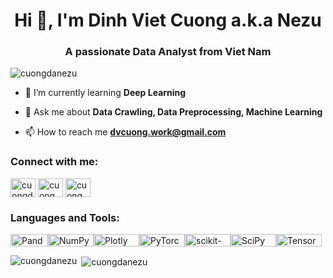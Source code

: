<h1 align="center">Hi 👋, I'm Dinh Viet Cuong a.k.a Nezu</h1>
<h3 align="center">A passionate Data Analyst from Viet Nam</h3>

<p align="left"> <img src="https://komarev.com/ghpvc/?username=cuongdanezu&label=Profile%20views&color=0e75b6&style=flat" alt="cuongdanezu" /> </p>

- 🌱 I’m currently learning **Deep Learning**

- 💬 Ask me about **Data Crawling, Data Preprocessing, Machine Learning**

- 📫 How to reach me **dvcuong.work@gmail.com**

<h3 align="left">Connect with me:</h3>
<p align="left">
<a href="https://linkedin.com/in/cuongdanezu" target="blank"><img align="center" src="https://raw.githubusercontent.com/rahuldkjain/github-profile-readme-generator/master/src/images/icons/Social/linked-in-alt.svg" alt="cuongdanezu" height="30" width="40" /></a>
<a href="https://fb.com/cuong.nezumiii" target="blank"><img align="center" src="https://raw.githubusercontent.com/rahuldkjain/github-profile-readme-generator/master/src/images/icons/Social/facebook.svg" alt="cuong.nezumiii" height="30" width="40" /></a>
<a href="https://instagram.com/cuong.nezumiii" target="blank"><img align="center" src="https://raw.githubusercontent.com/rahuldkjain/github-profile-readme-generator/master/src/images/icons/Social/instagram.svg" alt="cuong.nezumiii" height="30" width="40" /></a>
</p>

<h3 align="left">Languages and Tools:</h3>
<p align="left"><a href="https://pandas.pydata.org/" target="_blank" rel="noreferrer"><img src="https://img.shields.io/badge/pandas-%23150458.svg" alt="Pandas" width="60" height="20"/></a><a href="https://numpy.org/" target="_blank" rel="noreferrer"><img src="https://img.shields.io/badge/numpy-%23013243.svg" alt="NumPy" width="73" height="20"/></a><a href="https://plotly.com/" target="_blank" rel="noreferrer"><img src="https://img.shields.io/badge/Plotly-%233F4F75.svg" alt="Plotly" width="73" height="20""/></a><a href="https://pytorch.org/" target="_blank" rel="noreferrer"><img src="https://img.shields.io/badge/PyTorch-%23EE4C2C.svg" alt="PyTorch" width="73" height="20"/></a><a href="https://scikit-learn.org/" target="_blank" rel="noreferrer"><img src="https://img.shields.io/badge/scikit--learn-%23F7931E.svg" alt="scikit-learn" width="73" height="20"/></a><a href="https://www.scipy.org/" target="_blank" rel="noreferrer"><img src="https://img.shields.io/badge/SciPy-%230C55A5.svg" alt="SciPy" width="73" height="20"/></a><a href="https://www.tensorflow.org/" target="_blank" rel="noreferrer"><img src="https://img.shields.io/badge/TensorFlow-%23FF6F00.svg" alt="TensorFlow" width="73" height="20"/></a></p>
<p><img align="left" src="https://github-readme-stats.vercel.app/api/top-langs?username=cuongdanezu&show_icons=true&locale=en&layout=compact" alt="cuongdanezu" /></p>

<p>&nbsp;<img align="center" src="https://github-readme-stats.vercel.app/api?username=cuongdanezu&show_icons=true&locale=en" alt="cuongdanezu" /></p>

